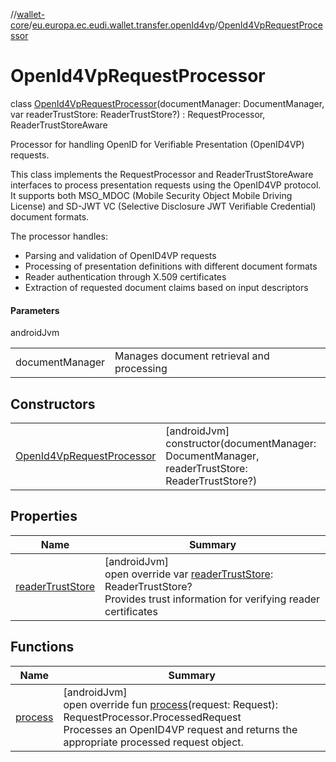 //[wallet-core](../../../index.md)/[eu.europa.ec.eudi.wallet.transfer.openId4vp](../index.md)/[OpenId4VpRequestProcessor](index.md)

# OpenId4VpRequestProcessor

class [OpenId4VpRequestProcessor](index.md)(documentManager: DocumentManager, var readerTrustStore: ReaderTrustStore?) : RequestProcessor, ReaderTrustStoreAware

Processor for handling OpenID for Verifiable Presentation (OpenID4VP) requests.

This class implements the RequestProcessor and ReaderTrustStoreAware interfaces to process presentation requests using the OpenID4VP protocol. It supports both MSO_MDOC (Mobile Security Object Mobile Driving License) and SD-JWT VC (Selective Disclosure JWT Verifiable Credential) document formats.

The processor handles:

- 
   Parsing and validation of OpenID4VP requests
- 
   Processing of presentation definitions with different document formats
- 
   Reader authentication through X.509 certificates
- 
   Extraction of requested document claims based on input descriptors

#### Parameters

androidJvm

| | |
|---|---|
| documentManager | Manages document retrieval and processing |

## Constructors

| | |
|---|---|
| [OpenId4VpRequestProcessor](-open-id4-vp-request-processor.md) | [androidJvm]<br>constructor(documentManager: DocumentManager, readerTrustStore: ReaderTrustStore?) |

## Properties

| Name | Summary |
|---|---|
| [readerTrustStore](reader-trust-store.md) | [androidJvm]<br>open override var [readerTrustStore](reader-trust-store.md): ReaderTrustStore?<br>Provides trust information for verifying reader certificates |

## Functions

| Name | Summary |
|---|---|
| [process](process.md) | [androidJvm]<br>open override fun [process](process.md)(request: Request): RequestProcessor.ProcessedRequest<br>Processes an OpenID4VP request and returns the appropriate processed request object. |
